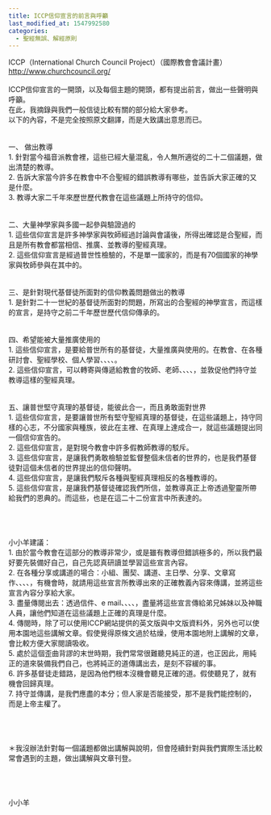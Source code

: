 ```yaml
---
title: ICCP信仰宣言的前言與呼籲
last_modified_at: 1547992580
categories:
  - 聖經無誤、解經原則
---
```


ICCP（International Church Council Project）（國際教會會議計畫）<br>http://www.churchcouncil.org/<br><!--more--><br>ICCP信仰宣言的一開頭，以及每個主題的開頭，都有提出前言，做出一些聲明與呼籲。<br>在此，我摘錄與我們一般信徒比較有關的部分給大家參考。<br>以下的內容，不是完全按照原文翻譯，而是大致講出意思而已。<br><br><br>一、	做出教導<br>1.	針對當今福音派教會裡，這些已經大量混亂，令人無所適從的二十二個議題，做出清楚的教導。<br>2.	告訴大家當今許多在教會中不合聖經的錯誤教導有哪些，並告訴大家正確的又是什麼。<br>3.	教導大家二千年來歷世歷代教會在這些議題上所持守的信仰。<br><br><br>二、大量神學家與多國一起參與驗證過的<br>1. 這些信仰宣言是許多神學家與牧師經過討論與會議後，所得出確認是合聖經，而且是所有教會都當相信、推廣、並教導的聖經真理。<br>2. 這些信仰宣言是經過普世性檢驗的，不是單一國家的，而是有70個國家的神學家與牧師參與在其中的。<br><br><br>三、是針對現代基督徒所面對的信仰教義問題做出的教導<br>1. 是針對二十一世紀的基督徒所面對的問題，所寫出的合聖經的神學宣言，而這樣的宣言，是持守之前二千年歷世歷代信仰傳承的。<br><br><br>四、希望能被大量推廣使用的<br>1. 這些信仰宣言，是要給普世所有的基督徒，大量推廣與使用的。在教會、在各種研討會、聖經學校、個人學習、、、、。<br>2. 這些信仰宣言，可以轉寄與傳遞給教會的牧師、老師、、、、，並敦促他們持守並教導這樣的聖經真理。<br><br><br>五、讓普世堅守真理的基督徒，能彼此合一，而且勇敢面對世界<br>1. 這些信仰宣言，是要讓普世所有堅守聖經真理的基督徒，在這些議題上，持守同樣的心志，不分國家與種族，彼此在主裡、在真理上達成合一，就這些議題提出同一個信仰宣告的。<br>2. 這些信仰宣言，是對現今教會中許多假教師教導的駁斥。<br>3. 這些信仰宣言，是讓我們勇敢檢驗並監督整個未信者的世界的，也是我們基督徒對這個未信者的世界提出的信仰聲明。<br>4. 這些信仰宣言，是讓我們駁斥各種與聖經真理相反的各種教導的。<br>5. 這些信仰宣言，是讓我們基督徒確認我們所信，並教導真正上帝透過聖靈所帶給我們的恩典的。而這些，也是在這二十二份宣言中所表達的。<br><br><br><br><br>小小羊建議：<br>1. 由於當今教會在這部分的教導非常少，或是雖有教導但錯誤極多的，所以我們最好要先裝備好自己，自己先認真研讀並學習這些宣言內容。<br>2. 在各種分享或講道的場合：小組、團契、講道、主日學、分享、文章寫作、、、、，有機會時，就請用這些宣言所教導出來的正確教義內容來傳講，並將這些宣言內容分享給大家。<br>3. 盡量傳閱出去：透過信件、e mail、、、、，盡量將這些宣言傳給弟兄姊妹以及神職人員，讓他們知道在這些議題上正確的真理是什麼。<br>4. 傳閱時，除了可以使用ICCP網站提供的英文版與中文版資料外，另外也可以使用本園地這些講解文章。假使覺得原條文過於枯燥，使用本園地附上講解的文章，會比較方便大家閱讀吸收。<br>5. 處於這個歪曲背謬的末世時期，我們常常很難聽見純正的道，也正因此，用純正的道來裝備我們自己，也將純正的道傳講出去，是刻不容緩的事。<br>6. 許多基督徒走錯路，是因為他們根本沒機會聽見正確的道。假使聽見了，就有機會回歸真理。<br>7. 持守並傳講，是我們應盡的本分；但人家是否能接受，那不是我們能控制的，而是上帝主權了。<br><br><br><br><br>＊我沒辦法針對每一個議題都做出講解與說明，但會陸續針對與我們實際生活比較常會遇到的主題，做出講解與文章刊登。<br><br><br><br><br>小小羊<br>
